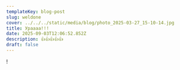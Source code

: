 ```yaml
---
templateKey: blog-post
slug: weldone
cover: ../../../static/media/blog/photo_2025-03-27_15-10-14.jpg
title: Ураааа!!!
date: 2025-09-03T12:06:52.852Z
description: 👍👍👍👍👍
draft: false
---
```

!